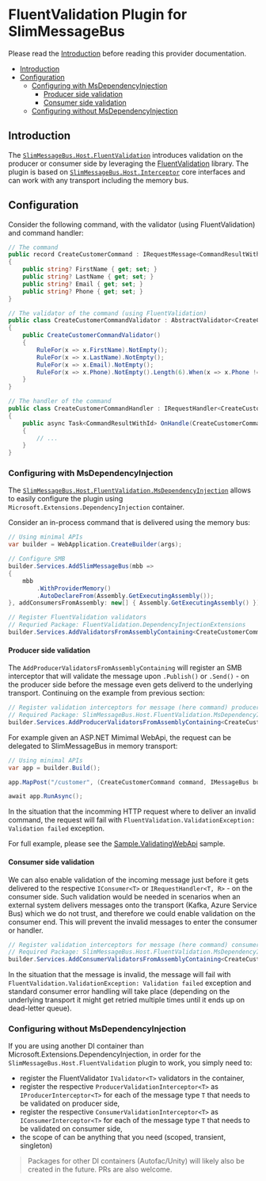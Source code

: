 # FluentValidation Plugin for SlimMessageBus <!-- omit in toc -->

Please read the [Introduction](intro.md) before reading this provider documentation.

- [Introduction](#introduction)
- [Configuration](#configuration)
  - [Configuring with MsDependencyInjection](#configuring-with-msdependencyinjection)
    - [Producer side validation](#producer-side-validation)
    - [Consumer side validation](#consumer-side-validation)
  - [Configuring without MsDependencyInjection](#configuring-without-msdependencyinjection)
  
## Introduction

The [`SlimMessageBus.Host.FluentValidation`](https://www.nuget.org/packages/SlimMessageBus.Host.FluentValidation) introduces validation on the producer or consumer side by leveraging the [FluentValidation](https://www.nuget.org/packages/FluentValidation) library.
The plugin is based on [`SlimMessageBus.Host.Interceptor`](https://www.nuget.org/packages/SlimMessageBus.Host.Interceptor) core interfaces and can work with any transport including the memory bus.

## Configuration

Consider the following command, with the validator (using FluentValidation) and command handler:

```cs
// The command
public record CreateCustomerCommand : IRequestMessage<CommandResultWithId>
{
    public string? FirstName { get; set; }
    public string? LastName { get; set; }
    public string? Email { get; set; }
    public string? Phone { get; set; }
}

// The validator of the command (using FluentValidation)
public class CreateCustomerCommandValidator : AbstractValidator<CreateCustomerCommand>
{
    public CreateCustomerCommandValidator()
    {
        RuleFor(x => x.FirstName).NotEmpty();
        RuleFor(x => x.LastName).NotEmpty();
        RuleFor(x => x.Email).NotEmpty();
        RuleFor(x => x.Phone).NotEmpty().Length(6).When(x => x.Phone != null);
    }
}

// The handler of the command
public class CreateCustomerCommandHandler : IRequestHandler<CreateCustomerCommand, CommandResultWithId>
{
    public async Task<CommandResultWithId> OnHandle(CreateCustomerCommand command, string path)
    {
        // ...
    }
}
```

### Configuring with MsDependencyInjection

The [`SlimMessageBus.Host.FluentValidation.MsDependencyInjection`](https://www.nuget.org/packages/SlimMessageBus.Host.FluentValidation.MsDependencyInjection) allows to easily configure the plugin using `Microsoft.Extensions.DependencyInjection` container.

Consider an in-process command that is delivered using the memory bus:

```cs
// Using minimal APIs
var builder = WebApplication.CreateBuilder(args);

// Configure SMB
builder.Services.AddSlimMessageBus(mbb =>
{
    mbb
        .WithProviderMemory()
        .AutoDeclareFrom(Assembly.GetExecutingAssembly());
}, addConsumersFromAssembly: new[] { Assembly.GetExecutingAssembly() });

// Register FluentValidation validators
// Requried Package: FluentValidation.DependencyInjectionExtensions
builder.Services.AddValidatorsFromAssemblyContaining<CreateCustomerCommandValidator>();
```

#### Producer side validation

The `AddProducerValidatorsFromAssemblyContaining` will register an SMB interceptor that will validate the message upon `.Publish()` or `.Send()` - on the producer side before the message even gets deliverd to the underlying transport. Continuing on the example from previous section:

```cs
// Register validation interceptors for message (here command) producers inside message bus
// Required Package: SlimMessageBus.Host.FluentValidation.MsDependencyInjection
builder.Services.AddProducerValidatorsFromAssemblyContaining<CreateCustomerCommandValidator>();
```

For example given an ASP.NET Mimimal WebApi, the request can be delegated to SlimMessageBus in memory transport:

```cs
// Using minimal APIs
var app = builder.Build();

app.MapPost("/customer", (CreateCustomerCommand command, IMessageBus bus) => bus.Send(command));    

await app.RunAsync();
```

In the situation that the incomming HTTP request where to deliver an invalid command, the request will fail with `FluentValidation.ValidationException: Validation failed` exception.

For full example, please see the [Sample.ValidatingWebApi](../src/Samples/Sample.ValidatingWebApi/) sample.

#### Consumer side validation

We can also enable validation of the incoming message just before it gets delivered to the respective `IConsumer<T>` or `IRequestHandler<T, R>` - on the consumer side.
Such validation would be needed in scenarios when an external system delivers messages onto the transport (Kafka, Azure Service Bus) which we do not trust, and therefore we could enable validation on the consumer end. This will prevent the invalid messages to enter the consumer or handler.

```cs
// Register validation interceptors for message (here command) consumers inside message bus
// Required Package: SlimMessageBus.Host.FluentValidation.MsDependencyInjection
builder.Services.AddConsumerValidatorsFromAssemblyContaining<CreateCustomerCommandValidator>();
```

In the situation that the message is invalid, the message will fail with `FluentValidation.ValidationException: Validation failed` exception and standard consumer error handling will take place (depending on the underlying transport it might get retried multiple times until it ends up on dead-letter queue).

### Configuring without MsDependencyInjection

If you are using another DI container than Microsoft.Extensions.DependencyInjection, in order for the `SlimMessageBus.Host.FluentValidation` plugin to work, you simply need to:

- register the FluentValidator `IValidator<T>` validators in the container,
- register the respective `ProducerValidationInterceptor<T>` as `IProducerInterceptor<T>` for each of the message type `T` that needs to be validated on producer side,
- register the respective `ConsumerValidationInterceptor<T>` as `IConsumerInterceptor<T>` for each of the message type `T` that needs to be validated on consumer side,
- the scope of can be anything that you need (scoped, transient, singleton)

> Packages for other DI containers (Autofac/Unity) will likely also be created in the future. PRs are also welcome.
